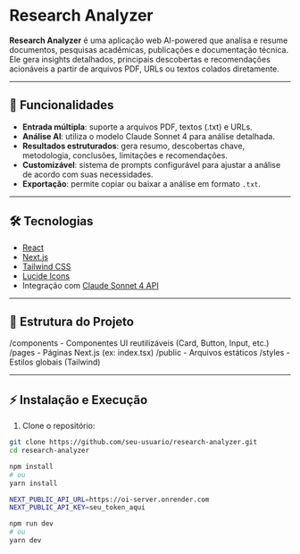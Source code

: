 # Research Analyzer

**Research Analyzer** é uma aplicação web AI-powered que analisa e resume documentos, pesquisas acadêmicas, publicações e documentação técnica. Ele gera insights detalhados, principais descobertas e recomendações acionáveis a partir de arquivos PDF, URLs ou textos colados diretamente.

---

## 🚀 Funcionalidades

- **Entrada múltipla**: suporte a arquivos PDF, textos (.txt) e URLs.
- **Análise AI**: utiliza o modelo Claude Sonnet 4 para análise detalhada.
- **Resultados estruturados**: gera resumo, descobertas chave, metodologia, conclusões, limitações e recomendações.
- **Customizável**: sistema de prompts configurável para ajustar a análise de acordo com suas necessidades.
- **Exportação**: permite copiar ou baixar a análise em formato `.txt`.

---

## 🛠 Tecnologias

- [React](https://reactjs.org/)
- [Next.js](https://nextjs.org/)
- [Tailwind CSS](https://tailwindcss.com/)
- [Lucide Icons](https://lucide.dev/)
- Integração com [Claude Sonnet 4 API](https://openrouter.ai/)

---

## 📁 Estrutura do Projeto

/components - Componentes UI reutilizáveis (Card, Button, Input, etc.)
/pages - Páginas Next.js (ex: index.tsx)
/public - Arquivos estáticos
/styles - Estilos globais (Tailwind)


---

## ⚡ Instalação e Execução

1. Clone o repositório:
```bash
git clone https://github.com/seu-usuario/research-analyzer.git
cd research-analyzer

npm install
# ou
yarn install

NEXT_PUBLIC_API_URL=https://oi-server.onrender.com
NEXT_PUBLIC_API_KEY=seu_token_aqui

npm run dev
# ou
yarn dev
